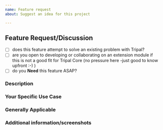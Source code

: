 ```yaml
---
name: Feature request
about: Suggest an idea for this project

---
```



## Feature Request/Discussion
<!---
INSTRUCTIONS: The following template is meant to structure your feature request. 
  Please keep in mind, this issue may evolve into discussion for an extension module
  if it's decided the feature is not a good fit for Tripal Core.
--->

<!--- Go over all the following points, and put an `x` in all the boxes that apply. -->
<!--- If you're unsure about any of these, don't hesitate to ask. We're here to help! -->
- [ ] does this feature attempt to solve an existing problem with Tripal?
- [ ] are you open to developing or collaborating on an extension module if this is not a good fit for Tripal Core (no pressure here -just good to know upfront :-) )
- [ ] do you **Need** this feature ASAP?

### Description
<!--- A clear and concise description of what you want to happen. -->

### Your Specific Use Case
<!--- Please describe how you would use this feature in your own Tripal site and why you need it -->

### Generally Applicable
<!--- Why do you feel this is generally applicable? -->
<!--- Suggest other use cases if possible. -->

### Additional information/screenshots
<!--- Add any other context or screenshots about the feature request here. -->
